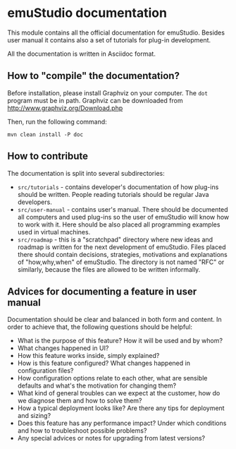 # emuStudio documentation

This module contains all the official documentation for emuStudio. Besides user manual it contains also a set of
tutorials for plug-in development.

All the documentation is written in Asciidoc format. 

## How to "compile" the documentation?

Before installation, please install Graphviz on your computer. The `dot` program must be in path.
Graphviz can be downloaded from http://www.graphviz.org/Download.php

Then, run the following command:

```
mvn clean install -P doc
```

## How to contribute

The documentation is split into several subdirectories:

- `src/tutorials` - contains developer's documentation of how plug-ins should be written. People reading tutorials
                    should be regular Java developers.
- `src/user-manual` - contains user's manual. There should be documented all computers and used plug-ins so the user
                      of emuStudio will know how to work with it. Here should be also placed all programming examples
                      used in virtual machines.
- `src/roadmap` - this is a "scratchpad" directory where new ideas and roadmap is written for the next development of
                  emuStudio. Files placed there should contain decisions, strategies, motivations and explanations
                  of "how,why,when" of emuStudio. The directory is not named "RFC" or similarly, because the files
                  are allowed to be written informally.

## Advices for documenting a feature in user manual

Documentation should be clear and balanced in both form and content. In order to achieve that, the following
questions should be helpful:

 - What is the purpose of this feature? How it will be used and by whom?
 - What changes happened in UI?
 - How this feature works inside, simply explained?
 - How is this feature configured? What changes happened in configuration files?
 - How configuration options relate to each other, what are sensible defaults and what's the motivation for changing them?
 - What kind of general troubles can we expect at the customer, how do we diagnose them and how to solve them?
 - How a typical deployment looks like? Are there any tips for deployment and sizing?
 - Does this feature has any performance impact? Under which conditions and how to troubleshoot possible problems?
 - Any special advices or notes for upgrading from latest versions?
